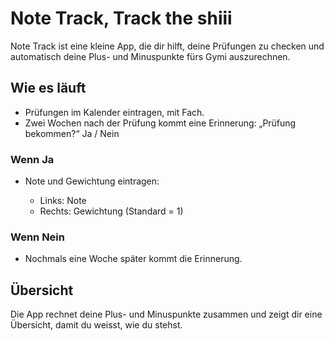 # Note Track, Track the shiii

Note Track ist eine kleine App, die dir hilft, deine Prüfungen zu checken und automatisch deine Plus- und Minuspunkte fürs Gymi auszurechnen.

## Wie es läuft

* Prüfungen im Kalender eintragen, mit Fach.
* Zwei Wochen nach der Prüfung kommt eine Erinnerung:
  „Prüfung bekommen?“ Ja / Nein

### Wenn Ja

* Note und Gewichtung eintragen:

  * Links: Note
  * Rechts: Gewichtung (Standard = 1)

### Wenn Nein

* Nochmals eine Woche später kommt die Erinnerung.

## Übersicht

Die App rechnet deine Plus- und Minuspunkte zusammen und zeigt dir eine Übersicht, damit du weisst, wie du stehst.
